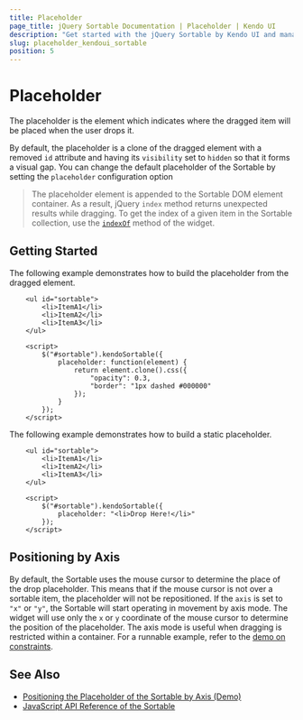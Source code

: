 ```yaml
---
title: Placeholder
page_title: jQuery Sortable Documentation | Placeholder | Kendo UI
description: "Get started with the jQuery Sortable by Kendo UI and manage the placeholder of the widget."
slug: placeholder_kendoui_sortable
position: 5
---
```


# Placeholder

The placeholder is the element which indicates where the dragged item will be placed when the user drops it.

By default, the placeholder is a clone of the dragged element with a removed `id` attribute and having its `visibility` set to `hidden` so that it forms a visual gap. You can change the default placeholder of the Sortable by setting the `placeholder` configuration option

> The placeholder element is appended to the Sortable DOM element container. As a result, jQuery `index` method returns unexpected results while dragging. To get the index of a given item in the Sortable collection, use the [`indexOf`](/api/javascript/ui/sortable/methods/indexof) method of the widget.

## Getting Started

The following example demonstrates how to build the placeholder from the dragged element.

```dojo
    <ul id="sortable">
        <li>ItemA1</li>
        <li>ItemA2</li>
        <li>ItemA3</li>
    </ul>

    <script>
        $("#sortable").kendoSortable({
            placeholder: function(element) {
                return element.clone().css({
                    "opacity": 0.3,
                    "border": "1px dashed #000000"
                });
            }
        });
    </script>
```

The following example demonstrates how to build a static placeholder.

```dojo
    <ul id="sortable">
        <li>ItemA1</li>
        <li>ItemA2</li>
        <li>ItemA3</li>
    </ul>

    <script>
        $("#sortable").kendoSortable({
            placeholder: "<li>Drop Here!</li>"
        });
    </script>
```

## Positioning by Axis

By default, the Sortable uses the mouse cursor to determine the place of the drop placeholder. This means that if the mouse cursor is not over a sortable item, the placeholder will not be repositioned. If the `axis` is set to `"x"` or `"y"`, the Sortable will start operating in movement by axis mode. The widget will use only the `x` or `y` coordinate of the mouse cursor to determine the position of the placeholder. The axis mode is useful when dragging is restricted within a container. For a runnable example, refer to the [demo on constraints](https://demos.telerik.com/kendo-ui/web/sortable/constraints.html).

## See Also

* [Positioning the Placeholder of the Sortable by Axis (Demo)](https://demos.telerik.com/kendo-ui/sortable/constraints)
* [JavaScript API Reference of the Sortable](/api/javascript/ui/sortable)
